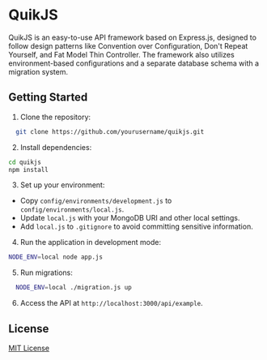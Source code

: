 # QuikJS

QuikJS is an easy-to-use API framework based on Express.js, designed to follow design patterns like Convention over Configuration, Don't Repeat Yourself, and Fat Model Thin Controller. The framework also utilizes environment-based configurations and a separate database schema with a migration system.

## Getting Started

1. Clone the repository:

```bash
  git clone https://github.com/yourusername/quikjs.git
```

2. Install dependencies:

```bash
cd quikjs
npm install
```

3. Set up your environment:

- Copy `config/environments/development.js` to `config/environments/local.js`.
- Update `local.js` with your MongoDB URI and other local settings.
- Add `local.js` to `.gitignore` to avoid committing sensitive information.

4. Run the application in development mode:

```bash
NODE_ENV=local node app.js
```

5. Run migrations:

```bash
  NODE_ENV=local ./migration.js up
```

6. Access the API at `http://localhost:3000/api/example`.

## License

[MIT License](https://opensource.org/licenses/MIT)
